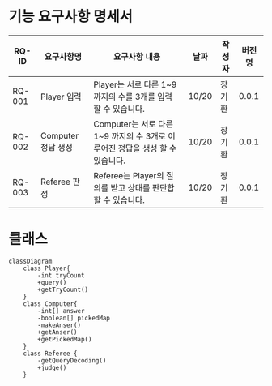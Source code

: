 # 기능 요구사항 명세서

| RQ-ID  | 요구사항명 |         요구사항 내용         | 날짜 | 작성자 | 버전명 |
|--------|---------|----------------------------|-----|------|-------|
| RQ-001 | Player 입력 | Player는 서로 다른 1~9 까지의 수를 3개를 입력 할 수 있습니다. | 10/20 | 장기환 | 0.0.1 |
| RQ-002 | Computer 정답 생성 | Computer는  서로 다른 1~9 까지의 수 3개로 이루어진 정답을 생성 할 수 있습니다. | 10/20 | 장기환 | 0.0.1 |
| RQ-003 | Referee 판정 | Referee는 Player의 질의를 받고 상태를 판단합 할 수 있습니다. | 10/20 | 장기환 | 0.0.1 |

# 클래스

```mermaid
classDiagram
    class Player{
        -int tryCount
        +query()
        +getTryCount()
    }
    class Computer{
        -int[] answer
        -boolean[] pickedMap
        -makeAnser()
        +getAnser()
        +getPickedMap()
    }
    class Referee {
        -getQueryDecoding()
        +judge()    
    }
```